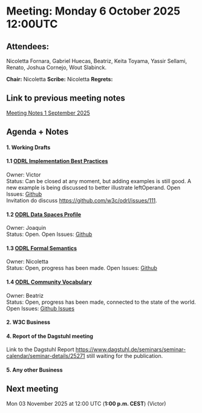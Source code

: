 # Meeting:  Monday 6 October 2025 12:00UTC

## Attendees: 
Nicoletta Fornara, Gabriel Huecas, Beatriz, Keita Toyama, Yassir Sellami, Renato,  Joshua Cornejo, Wout Slabinck.

**Chair:** Nicoletta
**Scribe:** Nicoletta
**Regrets:** 

## Link to previous meeting notes

[Meeting Notes 1 September 2025](meeting-2025-09-01.md)

## Agenda + Notes

#### 1. Working Drafts   

#### 1.1 [ODRL Implementation Best Practices](https://w3c.github.io/odrl/bp/)
Owner: Victor  
Status: Can be closed at any moment, but adding examples is still good. A new example is being discussed to better illustrate leftOperand.
Open Issues: [Github](https://github.com/w3c/odrl/issues?q=is%3Aissue+is%3Aopen+label%3A%22Implementation+Best+Practices%22)  
Invitation do discuss https://github.com/w3c/odrl/issues/111.
 
#### 1.2 [ODRL Data Spaces Profile](https://w3c.github.io/odrl/profile-dataspaces/)
Owner: Joaquin  
Status: Open.
Open Issues: [Github](https://github.com/w3c/odrl/issues?q=is%3Aissue+is%3Aopen+label%3A%22Data+Spaces%22)  


#### 1.3 [ODRL Formal Semantics](https://w3c.github.io/odrl/formal-semantics/)
Owner: Nicoletta  
Status: Open, progress has been made.
Open Issues: [Github](https://github.com/w3c/odrl/issues?q=is%3Aissue+is%3Aopen+label%3A%22Formal+Semantics%22)  

 
#### 1.4 [ODRL Community Vocabulary](https://w3c.github.io/odrl/community-vocab/)
Owner: Beatriz  
Status: Open, progress has been made, connected to the state of the world.
Open Issues: [Github Issues](https://github.com/w3c/odrl/issues?q=is%3Aissue+is%3Aopen+label%3A%22Community+Vocabulary%22)   


#### 2. W3C Business

 
#### 4. Report of the Dagstuhl meeting
Link to the Dagstuhl Report https://www.dagstuhl.de/seminars/seminar-calendar/seminar-details/25271 still waiting for the publication.

   
#### 5. Any other Business


## Next meeting
Mon 03 November 2025 at 12:00 UTC (**1:00 p.m. CEST**) (Victor)
